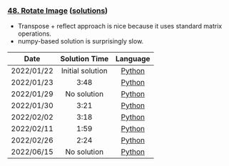 ### [48. Rotate Image](https://leetcode.com/problems/rotate-image/) ([solutions](https://github.com/pete-debiase/Comprog/blob/main/Solutions/48.%20Rotate%20Image/))
- Transpose + reflect approach is nice because it uses standard matrix operations.
- numpy-based solution is surprisingly slow.

|    Date    |  Solution Time   |                                                       Language                                                        |
|:----------:|:----------------:|:---------------------------------------------------------------------------------------------------------------------:|
| 2022/01/22 | Initial solution |      [Python](https://github.com/pete-debiase/Comprog/blob/main/Solutions/48.%20Rotate%20Image/rotate_image.py)       |
| 2022/01/23 |       3:48       | [Python](https://github.com/pete-debiase/Comprog/blob/main/Solutions/48.%20Rotate%20Image/rotate_image_2022-01-23.py) |
| 2022/01/29 |   No solution    | [Python](https://github.com/pete-debiase/Comprog/blob/main/Solutions/48.%20Rotate%20Image/rotate_image_2022-01-29.py) |
| 2022/01/30 |       3:21       | [Python](https://github.com/pete-debiase/Comprog/blob/main/Solutions/48.%20Rotate%20Image/rotate_image_2022-01-30.py) |
| 2022/02/02 |       3:18       | [Python](https://github.com/pete-debiase/Comprog/blob/main/Solutions/48.%20Rotate%20Image/rotate_image_2022-02-02.py) |
| 2022/02/11 |       1:59       | [Python](https://github.com/pete-debiase/Comprog/blob/main/Solutions/48.%20Rotate%20Image/rotate_image_2022-02-11.py) |
| 2022/02/26 |       2:24       | [Python](https://github.com/pete-debiase/Comprog/blob/main/Solutions/48.%20Rotate%20Image/rotate_image_2022-02-26.py) |
| 2022/06/15 |   No solution    | [Python](https://github.com/pete-debiase/Comprog/blob/main/Solutions/48.%20Rotate%20Image/rotate_image_2022-06-15.py) |
